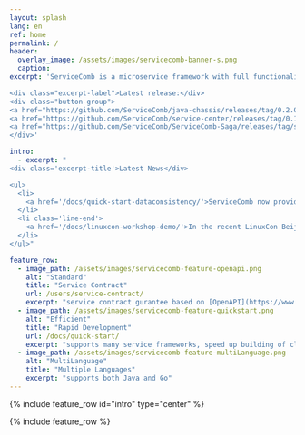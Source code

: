 ```yaml
---
layout: splash
lang: en
ref: home
permalink: /
header:
  overlay_image: /assets/images/servicecomb-banner-s.png
  caption:
excerpt: 'ServiceComb is a microservice framework with full functionality of service management, focus on rapidly development of microservices.

<div class="excerpt-label">Latest release:</div>
<div class="button-group">
<a href="https://github.com/ServiceComb/java-chassis/releases/tag/0.2.0" class="home-button btn--info">Java SDK v0.2.0</a>
<a href="https://github.com/ServiceComb/service-center/releases/tag/0.1.1" class="home-button btn--info">Service Center v0.1.1</a>
<a href="https://github.com/ServiceComb/ServiceComb-Saga/releases/tag/saga-0.0.1" class="home-button btn--info">Saga v0.0.1</a>
</div>'

intro:
  - excerpt: "
<div class='excerpt-title'>Latest News</div>

<ul>
  <li>
    <a href='/docs/quick-start-dataconsistency/'>ServiceComb now provides data consistency solutions(Saga) in microservice application.</a>
  </li>
  <li class='line-end'>
    <a href='/docs/linuxcon-workshop-demo/'>In the recent LinuxCon Beijing 2017 conference, ServiceComb organized a workshop to demonstrate how to build a cloud application using ServiceComb.</a>
  </li>
</ul>"

feature_row:
  - image_path: /assets/images/servicecomb-feature-openapi.png
    alt: "Standard"
    title: "Service Contract"
    url: /users/service-contract/
    excerpt: "service contract gurantee based on [OpenAPI](https://www.openapis.org)"
  - image_path: /assets/images/servicecomb-feature-quickstart.png
    alt: "Efficient"
    title: "Rapid Development"
    url: /docs/quick-start/
    excerpt: "supports many service frameworks, speed up building of cloud applications"
  - image_path: /assets/images/servicecomb-feature-multiLanguage.png
    alt: "MultiLanguage"
    title: "Multiple Languages"
    excerpt: "supports both Java and Go"
---
```


{% include feature_row id="intro" type="center" %}

<div class="normal-feature-row">
{% include feature_row %}
</div>
